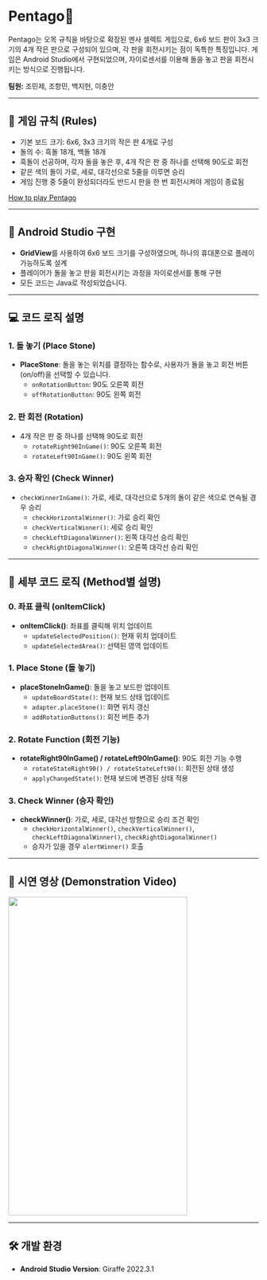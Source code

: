 # Pentago📱

Pentago는 오목 규칙을 바탕으로 확장된 멘사 셀렉트 게임으로, 6x6 보드 판이 3x3 크기의 4개 작은 판으로 구성되어 있으며, 각 판을 회전시키는 점이 독특한 특징입니다. 게임은 Android Studio에서 구현되었으며, 자이로센서를 이용해 돌을 놓고 판을 회전시키는 방식으로 진행됩니다.

**팀원:** 조민제, 조항민, 백지헌, 이충안

---

## 📌 게임 규칙 (Rules)

- 기본 보드 크기: 6x6, 3x3 크기의 작은 판 4개로 구성
- 돌의 수: 흑돌 18개, 백돌 18개
- 흑돌이 선공하며, 각자 돌을 놓은 후, 4개 작은 판 중 하나를 선택해 90도로 회전
- 같은 색의 돌이 가로, 세로, 대각선으로 5줄을 이루면 승리
- 게임 진행 중 5줄이 완성되더라도 반드시 판을 한 번 회전시켜야 게임이 종료됨

[How to play Pentago](https://youtu.be/y0kBs4-DNe8?si=3p1jdFBd5fvtXh9S)

---

## 📱 Android Studio 구현

- **GridView**를 사용하여 6x6 보드 크기를 구성하였으며, 하나의 휴대폰으로 플레이 가능하도록 설계
- 플레이어가 돌을 놓고 판을 회전시키는 과정을 자이로센서를 통해 구현
- 모든 코드는 Java로 작성되었습니다.

---

## 💻 코드 로직 설명

### 1. 돌 놓기 (Place Stone)
- **PlaceStone**: 돌을 놓는 위치를 결정하는 함수로, 사용자가 돌을 놓고 회전 버튼(on/off)을 선택할 수 있습니다.
  - `onRotationButton`: 90도 오른쪽 회전
  - `offRotationButton`: 90도 왼쪽 회전

### 2. 판 회전 (Rotation)
- 4개 작은 판 중 하나를 선택해 90도로 회전
  - `rotateRight90InGame()`: 90도 오른쪽 회전
  - `rotateLeft90InGame()`: 90도 왼쪽 회전

### 3. 승자 확인 (Check Winner)
- `checkWinnerInGame()`: 가로, 세로, 대각선으로 5개의 돌이 같은 색으로 연속될 경우 승리
  - `checkHorizontalWinner()`: 가로 승리 확인
  - `checkVerticalWinner()`: 세로 승리 확인
  - `checkLeftDiagonalWinner()`: 왼쪽 대각선 승리 확인
  - `checkRightDiagonalWinner()`: 오른쪽 대각선 승리 확인

---

## 📐 세부 코드 로직 (Method별 설명)

### 0. 좌표 클릭 (onItemClick)
- **onItemClick()**: 좌표를 클릭해 위치 업데이트
  - `updateSelectedPosition()`: 현재 위치 업데이트
  - `updateSelectedArea()`: 선택된 영역 업데이트

### 1. Place Stone (돌 놓기)
- **placeStoneInGame()**: 돌을 놓고 보드판 업데이트
  - `updateBoardState()`: 현재 보드 상태 업데이트
  - `adapter.placeStone()`: 화면 위치 갱신
  - `addRotationButtons()`: 회전 버튼 추가

### 2. Rotate Function (회전 기능)
- **rotateRight90InGame() / rotateLeft90InGame()**: 90도 회전 기능 수행
  - `rotateStateRight90() / rotateStateLeft90()`: 회전된 상태 생성
  - `applyChangedState()`: 현재 보드에 변경된 상태 적용

### 3. Check Winner (승자 확인)
- **checkWinner()**: 가로, 세로, 대각선 방향으로 승리 조건 확인
  - `checkHorizontalWinner()`, `checkVerticalWinner()`, `checkLeftDiagonalWinner()`, `checkRightDiagonalWinner()`
  - 승자가 있을 경우 `alertWinner()` 호출

---

## 🎥 시연 영상 (Demonstration Video)

<img src="./Video/Pentago_Demonstration_Video.gif" width="360" height="640"/>

---

## 🛠️ 개발 환경

- **Android Studio Version**: Giraffe 2022.3.1
